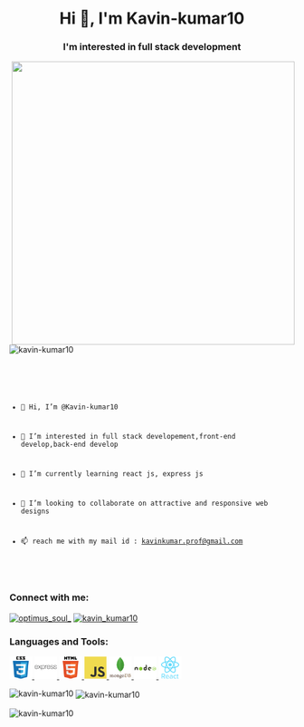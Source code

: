 <h1 align="center">Hi 👋, I'm Kavin-kumar10</h1>
<h3 align="center">I'm interested in full stack development</h3>
<img src = "https://r7q6w9z6.rocketcdn.me/career/wp-content/uploads/2021/10/Boy-Working-From-Home.gif" align = "right" height = "500px" width = "500px">


<p align="left"> <img src="https://komarev.com/ghpvc/?username=kavin-kumar10&label=Profile%20views&color=0e75b6&style=flat" alt="kavin-kumar10" /> </p>

<code>

- 👋 Hi, I’m @Kavin-kumar10

- 👀 I’m interested in full stack developement,front-end develop,back-end develop

- 🌱 I’m currently learning react js, express js

- 💞️ I’m looking to collaborate on attractive and responsive web designs

- 📫 reach me with my mail id : kavinkumar.prof@gmail.com

</code>
<h3 align="left">Connect with me:</h3>
<p align="left">
<a href="https://instagram.com/optimus_soul_" target="blank"><img align="center" src="https://raw.githubusercontent.com/rahuldkjain/github-profile-readme-generator/master/src/images/icons/Social/instagram.svg" alt="optimus_soul_" height="30" width="40" /></a>
<a href="https://www.hackerrank.com/kavin_kumar10" target="blank"><img align="center" src="https://raw.githubusercontent.com/rahuldkjain/github-profile-readme-generator/master/src/images/icons/Social/hackerrank.svg" alt="kavin_kumar10" height="30" width="40" /></a>
</p>

<h3 align="left">Languages and Tools:</h3>
<p align="left"> <a href="https://www.w3schools.com/css/" target="_blank" rel="noreferrer"> <img src="https://raw.githubusercontent.com/devicons/devicon/master/icons/css3/css3-original-wordmark.svg" alt="css3" width="40" height="40"/> </a> <a href="https://expressjs.com" target="_blank" rel="noreferrer"> <img src="https://raw.githubusercontent.com/devicons/devicon/master/icons/express/express-original-wordmark.svg" alt="express" width="40" height="40"/> </a> <a href="https://www.w3.org/html/" target="_blank" rel="noreferrer"> <img src="https://raw.githubusercontent.com/devicons/devicon/master/icons/html5/html5-original-wordmark.svg" alt="html5" width="40" height="40"/> </a> <a href="https://developer.mozilla.org/en-US/docs/Web/JavaScript" target="_blank" rel="noreferrer"> <img src="https://raw.githubusercontent.com/devicons/devicon/master/icons/javascript/javascript-original.svg" alt="javascript" width="40" height="40"/> </a> <a href="https://www.mongodb.com/" target="_blank" rel="noreferrer"> <img src="https://raw.githubusercontent.com/devicons/devicon/master/icons/mongodb/mongodb-original-wordmark.svg" alt="mongodb" width="40" height="40"/> </a> <a href="https://nodejs.org" target="_blank" rel="noreferrer"> <img src="https://raw.githubusercontent.com/devicons/devicon/master/icons/nodejs/nodejs-original-wordmark.svg" alt="nodejs" width="40" height="40"/> </a> <a href="https://reactjs.org/" target="_blank" rel="noreferrer"> <img src="https://raw.githubusercontent.com/devicons/devicon/master/icons/react/react-original-wordmark.svg" alt="react" width="40" height="40"/> </a> </p>

<p><img align="left" src="https://github-readme-stats.vercel.app/api/top-langs?username=kavin-kumar10&show_icons=true&locale=en&layout=compact" alt="kavin-kumar10" /></p>

<p>&nbsp;<img align="center" src="https://github-readme-stats.vercel.app/api?username=kavin-kumar10&show_icons=true&locale=en" alt="kavin-kumar10" /></p>

<p><img align="center" src="https://github-readme-streak-stats.herokuapp.com/?user=kavin-kumar10&" alt="kavin-kumar10" /></p>
  

